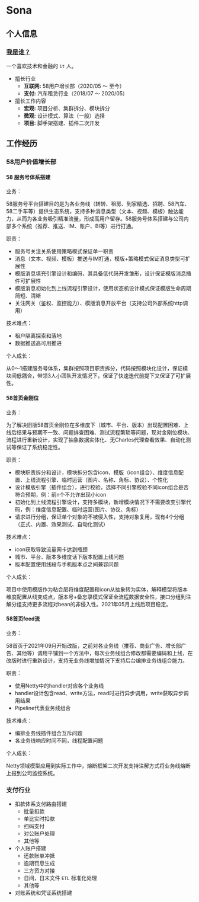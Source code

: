 # Sona

## 个人信息

### [我是谁？](./introduction/about-me.md#关于作者)

一个喜欢技术和金融的 `it` 人。

- 擅长行业
  - **互联网:**  58用户增长部（2020/05 ～ 至今）
  - **支付:**  汽车租赁行业（2018/07 ～ 2020/05）
- 擅长工作内容
  - **宏观:**  项目分析、集群拆分、模块拆分
  - **微观:**  设计模式、算法（一般）选择
  - **项目:**  脚手架搭建、插件二次开发

## 工作经历

### 58用户价值增长部

#### 58 服务号体系搭建

业务：

58服务号平台搭建目的是为各业务线（转转、租房、到家精选、招聘、58汽车、58二手车等）提供生态系统，支持多种消息类型（文本、视频、模板）触达能力，从而为各业务吸引精准流量，形成高用户留存。58服务号体系搭建与公司内部多个系统（推荐、推送、IM、账户、BI等）进行打通。

职责：

* 服务号关注关系使用策略模式保证单一职责
* 消息（文本、视频、模板）推送与IM打通，模版+策略模式保证消息类型可扩展性
* 模版消息填充引擎设计和编码，其具备低代码开发雏形，设计保证模版消息插件可扩展性
* 模版消息初始化到上线流程引擎设计，使用状态机设计模式保证模版生命周期简短、清晰
* 关注网关（鉴权、监控能力）、模版消息开放平台（支持公司外部系统http调用）

技术难点：

* 租户隔离探索和落地
* 数据推送高可用推进

个人成长：

从0～1搭建服务号体系，集群按照项目职责拆分，代码按照模块化设计，保证模块间低耦合，带领3人小团队开发情况下，保证了快速迭代前提下又保证了可扩展性。

#### 58首页金刚位

业务：

为了解决旧版58首页金刚位在多维度下（城市、平台、版本）出现配置困难、上线后结果与预期不一致、问题排查困难、测试流程繁琐等问题，现对金刚位模块、流程进行重新设计，实现了抽象数据实体化、无Charles代理查看效果、自动化测试等保证了系统稳定性。

职责：

* 模块职责拆分和设计，模块拆分包含icon、模版（icon组合）、维度信息配置、上线流程引擎、临时运营（图片、名称、角标、协议）、个性化
* 设计模版引擎（插件组合），进行校验，选择不同引擎校验不同icon组合是否符合预期，例：前n个不允许出现小icon
* 初始化到上线流程引擎设计，支持多模块，新增模块情况下不需要改变引擎代码，例：维度信息配置、临时运营(图片、协议、角标）
* 请求进行分组，保证单个对象的不被侵入性，支持对象复用，现有4个分组（正式、内置、效果测试、自动化测试）

技术难点：

* icon获取导致流量网卡达到瓶颈
* 城市、平台、版本多维度话下版本配置上线问题
* 版本配置使用线段与手机版本点之间兼容问题

个人成长：

项目中使用模版作为粘合层将维度配置和icon从抽象转为实体，解释模型将版本维度配置从线变成点，版本号+备忘录模式保证全流程数据安全性，接口分组到注解分组支持更多流程对bean的非侵入性。2021年05月上线后项目稳定。

#### 58首页feed流

业务：

58首页于2021年09月开始改版，之前对各业务线（推荐、商业广告、增长部广告、其他等）调用平铺到一个方法中，每次业务线组合修改都需要编码和上线，在改版时进行重新设计，支持无业务线增加情况下支持后台编排业务线组合能力。

职责：

* 使用Netty中的handler对应各个业务线
* handler设计包含read、write方法，read时进行异步调用，write获取异步调用结果
* Pipeline代表业务线组合

技术难点：

* 编排业务线插件组合互斥问题
* 各业务线响应时间不同，线程配置问题

个人成长：

Netty领域模型应用到实际工作中，熔断框架二次开发支持注解方式将业务线熔断上报到公司监控系统。

### 支付行业

- 扣款体系支付路由搭建
  - 批量扣款
  - 单比实时扣款
  - 扫码支付
  - 对公账户处理
  - 其他等
- 个人账户搭建
  - 还款账单冲抵
  - 逾期罚息生成
  - 三方资方对接
  - 日间，日末文件 `ETL` 标准化处理
  - 其他等
- 对账系统和凭证系统搭建
